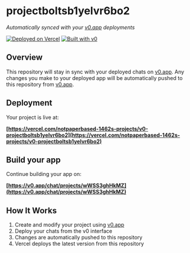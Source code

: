 # projectboltsb1yelvr6bo2

*Automatically synced with your [v0.app](https://v0.app) deployments*

[![Deployed on Vercel](https://img.shields.io/badge/Deployed%20on-Vercel-black?style=for-the-badge&logo=vercel)](https://vercel.com/notpaperbased-1462s-projects/v0-projectboltsb1yelvr6bo2)
[![Built with v0](https://img.shields.io/badge/Built%20with-v0.app-black?style=for-the-badge)](https://v0.app/chat/projects/wWSS3ghHkMZ)

## Overview

This repository will stay in sync with your deployed chats on [v0.app](https://v0.app).
Any changes you make to your deployed app will be automatically pushed to this repository from [v0.app](https://v0.app).

## Deployment

Your project is live at:

**[https://vercel.com/notpaperbased-1462s-projects/v0-projectboltsb1yelvr6bo2](https://vercel.com/notpaperbased-1462s-projects/v0-projectboltsb1yelvr6bo2)**

## Build your app

Continue building your app on:

**[https://v0.app/chat/projects/wWSS3ghHkMZ](https://v0.app/chat/projects/wWSS3ghHkMZ)**

## How It Works

1. Create and modify your project using [v0.app](https://v0.app)
2. Deploy your chats from the v0 interface
3. Changes are automatically pushed to this repository
4. Vercel deploys the latest version from this repository